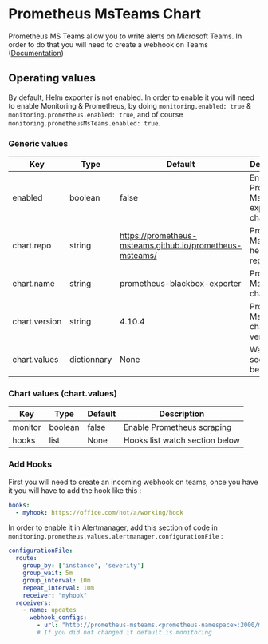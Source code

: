# Prometheus MsTeams Chart

Prometheus MS Teams allow you to write alerts on Microsoft Teams. In order to do that you will need to create a webhook on Teams ([Documentation](https://docs.microsoft.com/en-us/microsoftteams/platform/webhooks-and-connectors/how-to/add-incoming-webhook))

## Operating values

By default, Helm exporter is not enabled. In order to enable it you will need to enable Monitoring & Prometheus, by doing `monitoring.enabled: true` & `monitoring.prometheus.enabled: true`, and of course `monitoring.prometheusMsTeams.enabled: true`.

### Generic values

| Key | Type | Default | Description |
|-----|------|---------|-------------|
| enabled | boolean | false | Enable Prometheus MsTeams exporter chart |
| chart.repo | string | <https://prometheus-msteams.github.io/prometheus-msteams/> | Prometheus MsTeams helm repository |
| chart.name | string | prometheus-blackbox-exporter | Prometheus MsTeams chart name |
| chart.version | string | 4.10.4 | Prometheus MsTeams chart version |
| chart.values | dictionnary | None | Watch section below |

### Chart values (chart.values)

| Key | Type | Default | Description |
|-----|------|---------|-------------|
| monitor | boolean | false | Enable Prometheus scraping |
| hooks | list | None | Hooks list watch section below |

### Add Hooks

First you will need to create an incoming webhook on teams, once you have it you will have to add the hook like this :

```yaml
hooks:
  - myhook: https://office.com/not/a/working/hook
```

In order to enable it in Alertmanager, add this section of code in `monitoring.prometheus.values.alertmanager.configurationFile` :

```yaml
configurationFile:
  route:
    group_by: ['instance', 'severity']
    group_wait: 5m
    group_interval: 10m
    repeat_interval: 10m
    receiver: "myhook"
  receivers:
    - name: updates
      webhook_configs:
        - url: "http://prometheus-msteams.<prometheus-namespace>:2000/myhook"
        # If you did not changed it default is monitoring
```
